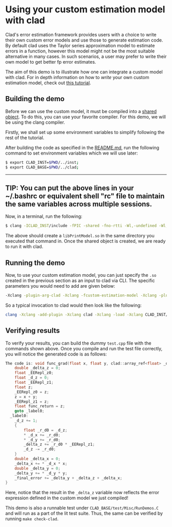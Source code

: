 # Using your custom estimation model with clad 
Clad's error estimation framework provides users with a choice to write their own custom error models and use those to generate estimation code. By default clad uses the Taylor series approximation model to estimate errors in a function, however this model might not be the most suitable alternative in many cases. In such scenarios, a user may prefer to write their own model to get better fp error estimates. 

The aim of this demo is to illustrate how one can integrate a custom model with clad. For in depth information on how to *write* your own custom estimation model, check out [this tutorial](https://compiler-research.org/tutorials/fp_error_estimation_clad_tutorial/).

## Building the demo

Before we can use the custom model, it must be compiled into a [shared object](https://www.thegeekstuff.com/2012/06/linux-shared-libraries/). To do this, you can use your favorite compiler. For this demo, we will be using the clang compiler.

Firstly, we shall set up some environment variables to simplify following the rest of the tutorial.

After building the code as specified in the [README.md](https://github.com/vgvassilev/clad#how-to-install), run the following command to set environment variables which we will use later:

```bash
$ export CLAD_INST=$PWD/../inst;
$ export CLAD_BASE=$PWD/../clad;
```
---
**TIP:**
You can put the above lines in your ~/.bashrc or equivalent shell "rc" file to maintain the same variables across multiple sessions.
---

Now, in a terminal, run the following:

```bash
$ clang -ICLAD_INST/include -fPIC -shared -fno-rtti -Wl,-undefined -Wl,suppress CLAD_BASE/demos/PrintModel/PrintModel.cpp -o libPrintModel.so
``` 
 The above should create a ```libPrintModel.so``` in the same directory you executed that command in. Once the shared object is created, we are ready to run it with clad.

## Running the demo

Now, to use your custom estimation model, you can just specify the ```.so``` created in the previous section as an input to clad via CLI. The specific parameters you would need to add are given below:

```bash
-Xclang -plugin-arg-clad -Xclang -fcustom-estimation-model -Xclang -plugin-arg-clad -Xclang ./libPrintModel.so
``` 
So a typical invocation to clad would then look like the following:

```bash
clang -Xclang -add-plugin -Xclang clad -Xclang -load -Xclang CLAD_INST/lib/clad.so -ICLAD_INST/include -x c++ -lstdc++ -Xclang -plugin-arg-clad -Xclang -fcustom-estimation-model -Xclang -plugin-arg-clad -Xclang ./libPrintModel.so CLAD_BASE/demos/PrintModel/test.cpp
```
## Verifying results

To verify your results, you can build the dummy ```test.cpp``` file with the commands shown above. Once you compile and run the test file correctly, you will notice the generated code is as follows:

```cpp
The code is: void func_grad(float x, float y, clad::array_ref<float> _d_x, clad::array_ref<float> _d_y, double &_final_error) {
    double _delta_z = 0;
    float _EERepl_z0;
    float _d_z = 0;
    float _EERepl_z1;
    float z;
    _EERepl_z0 = z;
    z = x + y;
    _EERepl_z1 = z;
    float func_return = z;
    goto _label0;
  _label0:
    _d_z += 1;
    {
        float _r_d0 = _d_z;
        * _d_x += _r_d0;
        * _d_y += _r_d0;
        _delta_z += _r_d0 * _EERepl_z1;
        _d_z -= _r_d0;
    }
    double _delta_x = 0;
    _delta_x += * _d_x * x;
    double _delta_y = 0;
    _delta_y += * _d_y * y;
    _final_error += _delta_y + _delta_z + _delta_x;
}
```

Here, notice that the result in the ```_delta_z``` variable  now reflects the error expression defined in the custom model we just compiled!

This demo is also a runnable test under ```CLAD_BASE/test/Misc/RunDemos.C``` and will run as a part of the lit test suite. Thus, the same can be verified by running ```make check-clad```.
